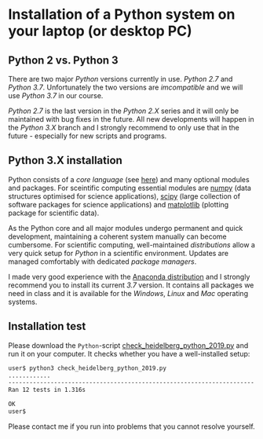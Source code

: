 # Installation of a Python system on your laptop (or desktop PC)

## Python 2 vs. Python 3
There are two major *Python* versions currently in use. *Python 2.7* and
*Python 3.7*. Unfortunately the two versions are *imcompatible* and
we will use *Python 3.7* in our course.

*Python 2.7* is the last version in the *Python 2.X* series and it
will only be maintained with bug fixes in the future. All new
developments will happen in the *Python 3.X* branch and I strongly
recommend to only use that in the future - especially for new scripts
and programs.

## Python 3.X installation
Python consists of a *core language* (see
[here](https://www.python.org/)) and many optional modules and
packages. For sceintific computing essential modules are
[numpy](http://www.numpy.org/) (data structures optimised for science
applications), [scipy](https://www.scipy.org/) (large collection of
software packages for science applications) and
[matplotlib](http://matplotlib.org/) (plotting package for scientific
data).

As the Python core and all major modules undergo permanent and quick
development, maintaining a coherent system manually can become
cumbersome. For scientific computing, well-maintained *distributions*
allow a very quick setup for *Python* in a scientific environment.
Updates are managed comfortably with dedicated *package managers*.

I made very good experience with the [Anaconda
distribution](https://www.anaconda.com/distribution/#download-section)
and I strongly recommend you
to install its current *3.7* version. It contains all packages we need in
class and it is available for the *Windows*, *Linux* and *Mac* operating
systems.

## Installation test
Please download the `Python`-script [check_heidelberg_python_2019.py](https://github.com/terben/Python_for_Physicists_Heidelberg_2019/raw/master/computer_setup/check_heidelberg_python_2019.py) and run it on your computer. It checks
whether you have a well-installed setup:

```bash
user$ python3 check_heidelberg_python_2019.py
............
----------------------------------------------------------------------
Ran 12 tests in 1.316s

OK
user$
```
Please contact me if you run into problems that you cannot resolve yourself.
